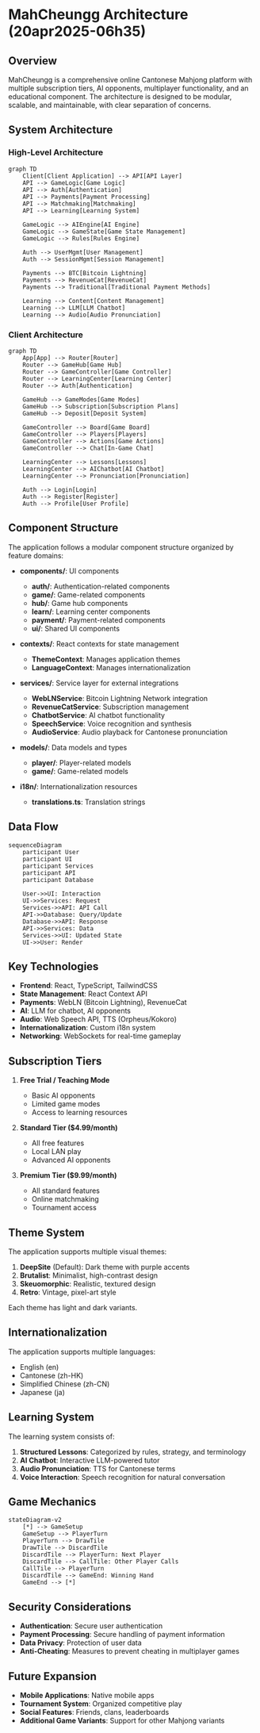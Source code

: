 # MahCheungg Architecture (20apr2025-06h35)

## Overview

MahCheungg is a comprehensive online Cantonese Mahjong platform with multiple subscription tiers, AI opponents, multiplayer functionality, and an educational component. The architecture is designed to be modular, scalable, and maintainable, with clear separation of concerns.

## System Architecture

### High-Level Architecture

```mermaid
graph TD
    Client[Client Application] --> API[API Layer]
    API --> GameLogic[Game Logic]
    API --> Auth[Authentication]
    API --> Payments[Payment Processing]
    API --> Matchmaking[Matchmaking]
    API --> Learning[Learning System]
    
    GameLogic --> AIEngine[AI Engine]
    GameLogic --> GameState[Game State Management]
    GameLogic --> Rules[Rules Engine]
    
    Auth --> UserMgmt[User Management]
    Auth --> SessionMgmt[Session Management]
    
    Payments --> BTC[Bitcoin Lightning]
    Payments --> RevenueCat[RevenueCat]
    Payments --> Traditional[Traditional Payment Methods]
    
    Learning --> Content[Content Management]
    Learning --> LLM[LLM Chatbot]
    Learning --> Audio[Audio Pronunciation]
```

### Client Architecture

```mermaid
graph TD
    App[App] --> Router[Router]
    Router --> GameHub[Game Hub]
    Router --> GameController[Game Controller]
    Router --> LearningCenter[Learning Center]
    Router --> Auth[Authentication]
    
    GameHub --> GameModes[Game Modes]
    GameHub --> Subscription[Subscription Plans]
    GameHub --> Deposit[Deposit System]
    
    GameController --> Board[Game Board]
    GameController --> Players[Players]
    GameController --> Actions[Game Actions]
    GameController --> Chat[In-Game Chat]
    
    LearningCenter --> Lessons[Lessons]
    LearningCenter --> AIChatbot[AI Chatbot]
    LearningCenter --> Pronunciation[Pronunciation]
    
    Auth --> Login[Login]
    Auth --> Register[Register]
    Auth --> Profile[User Profile]
```

## Component Structure

The application follows a modular component structure organized by feature domains:

- **components/**: UI components
  - **auth/**: Authentication-related components
  - **game/**: Game-related components
  - **hub/**: Game hub components
  - **learn/**: Learning center components
  - **payment/**: Payment-related components
  - **ui/**: Shared UI components

- **contexts/**: React contexts for state management
  - **ThemeContext**: Manages application themes
  - **LanguageContext**: Manages internationalization

- **services/**: Service layer for external integrations
  - **WebLNService**: Bitcoin Lightning Network integration
  - **RevenueCatService**: Subscription management
  - **ChatbotService**: AI chatbot functionality
  - **SpeechService**: Voice recognition and synthesis
  - **AudioService**: Audio playback for Cantonese pronunciation

- **models/**: Data models and types
  - **player/**: Player-related models
  - **game/**: Game-related models

- **i18n/**: Internationalization resources
  - **translations.ts**: Translation strings

## Data Flow

```mermaid
sequenceDiagram
    participant User
    participant UI
    participant Services
    participant API
    participant Database
    
    User->>UI: Interaction
    UI->>Services: Request
    Services->>API: API Call
    API->>Database: Query/Update
    Database->>API: Response
    API->>Services: Data
    Services->>UI: Updated State
    UI->>User: Render
```

## Key Technologies

- **Frontend**: React, TypeScript, TailwindCSS
- **State Management**: React Context API
- **Payments**: WebLN (Bitcoin Lightning), RevenueCat
- **AI**: LLM for chatbot, AI opponents
- **Audio**: Web Speech API, TTS (Orpheus/Kokoro)
- **Internationalization**: Custom i18n system
- **Networking**: WebSockets for real-time gameplay

## Subscription Tiers

1. **Free Trial / Teaching Mode**
   - Basic AI opponents
   - Limited game modes
   - Access to learning resources

2. **Standard Tier ($4.99/month)**
   - All free features
   - Local LAN play
   - Advanced AI opponents

3. **Premium Tier ($9.99/month)**
   - All standard features
   - Online matchmaking
   - Tournament access

## Theme System

The application supports multiple visual themes:

1. **DeepSite** (Default): Dark theme with purple accents
2. **Brutalist**: Minimalist, high-contrast design
3. **Skeuomorphic**: Realistic, textured design
4. **Retro**: Vintage, pixel-art style

Each theme has light and dark variants.

## Internationalization

The application supports multiple languages:

- English (en)
- Cantonese (zh-HK)
- Simplified Chinese (zh-CN)
- Japanese (ja)

## Learning System

The learning system consists of:

1. **Structured Lessons**: Categorized by rules, strategy, and terminology
2. **AI Chatbot**: Interactive LLM-powered tutor
3. **Audio Pronunciation**: TTS for Cantonese terms
4. **Voice Interaction**: Speech recognition for natural conversation

## Game Mechanics

```mermaid
stateDiagram-v2
    [*] --> GameSetup
    GameSetup --> PlayerTurn
    PlayerTurn --> DrawTile
    DrawTile --> DiscardTile
    DiscardTile --> PlayerTurn: Next Player
    DiscardTile --> CallTile: Other Player Calls
    CallTile --> PlayerTurn
    DiscardTile --> GameEnd: Winning Hand
    GameEnd --> [*]
```

## Security Considerations

- **Authentication**: Secure user authentication
- **Payment Processing**: Secure handling of payment information
- **Data Privacy**: Protection of user data
- **Anti-Cheating**: Measures to prevent cheating in multiplayer games

## Future Expansion

- **Mobile Applications**: Native mobile apps
- **Tournament System**: Organized competitive play
- **Social Features**: Friends, clans, leaderboards
- **Additional Game Variants**: Support for other Mahjong variants
